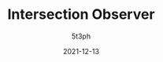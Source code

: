 ---
author: 5t3ph
date: 2021-12-13
tags:
  - javascript
  - apis
target_url: https://12daysofweb.dev/2021/intersection-observer/
title: Intersection Observer
---